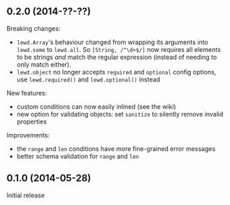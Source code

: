 ## 0.2.0 (2014-??-??)

Breaking changes:

 - `lewd.Array`'s behaviour changed from wrapping its arguments into `lewd.some` to `lewd.all`. So `[String, /^\d+$/]` now requires all elements to be strings *and* match the regular expression (instead of needing to only match either).
 - `lewd.object` no longer accepts `required` and `optional` config options, use `lewd.required()` and `lewd.optional()` instead
 
New features:

 - custom conditions can now easily inlined (see the wiki)
 - new option for validating objects: set `sanitize` to silently remove invalid properties

Improvements:

 - the `range` and `len` conditions have more fine-grained error messages
 - better schema validation for `range` and `len`

## 0.1.0 (2014-05-28)

Initial release
